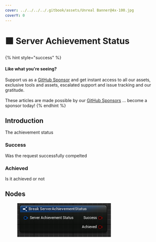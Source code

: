 ```yaml
---
cover: ../../../../.gitbook/assets/Unreal Banner@4x-100.jpg
coverY: 0
---
```


# 🟩 Server Achievement Status

{% hint style="success" %}
#### Like what you're seeing?

Support us as a [GitHub Sponsor](../../../../become-a-sponsor/) and get instant access to all our assets, exclusive tools and assets, escalated support and issue tracking and our gratitude.\
\
These articles are made possible by our [GitHub Sponsors](../../../../become-a-sponsor/) ... become a sponsor today!
{% endhint %}

## Introduction

The achievement status

### Success

Was the request successfully compelted

### Achieved

Is it achieved or not

## Nodes

<figure><img src="../../../../.gitbook/assets/image (8).png" alt=""><figcaption></figcaption></figure>
